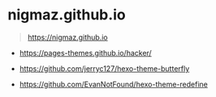 # nigmaz.github.io

> https://nigmaz.github.io

- https://pages-themes.github.io/hacker/

- https://github.com/jerryc127/hexo-theme-butterfly

- https://github.com/EvanNotFound/hexo-theme-redefine
